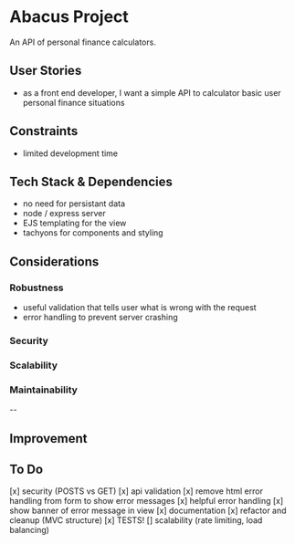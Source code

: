 # Abacus Project

An API of personal finance calculators.

## User Stories

- as a front end developer, I want a simple API to calculator basic user personal finance situations

## Constraints

- limited development time

## Tech Stack & Dependencies

- no need for persistant data
- node / express server
- EJS templating for the view
- tachyons for components and styling

## Considerations

### Robustness

- useful validation that tells user what is wrong with the request
- error handling to prevent server crashing

### Security

### Scalability

### Maintainability

--

## Improvement

## To Do

[x] security (POSTS vs GET)
[x] api validation
[x] remove html error handling from form to show error messages
[x] helpful error handling
[x] show banner of error message in view
[x] documentation
[x] refactor and cleanup (MVC structure)
[x] TESTS!
[] scalability (rate limiting, load balancing)
